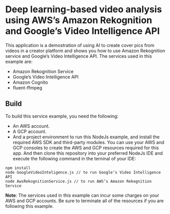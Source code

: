 #  Deep learning-based video analysis using AWS’s Amazon Rekognition and Google’s Video Intelligence API 

This application is a demostration of using AI to create cover pics from videos in a creator platform and shows you how to use Amazon Rekognition service and Google’s Video Intelligence API. The services used in this example are: 
- Amazon Rekognition Service
- Google’s Video Intelligence API
- Amazon Cognito
- fluent-ffmpeg

## Build
To build this service example, you need the following:
* An AWS account. 
* A GCP account. 
* And a project environment to run this NodeJs example, and install the required AWS SDK and third-party modules.
You can use your AWS and GCP consoles to create the AWS and GCP resources required for this app. And then clone this repository into your preferred NodeJs IDE and execute the following command in the terninal of your IDE:
```
npm install
node GoogleVideoInteligence.js // to run Google’s Video Intelligence API 
node AwsRekognitionService.js // to run AWS’s Amazon Rekognition Service
```

**Note**: The services used in this example can incur some charges on your AWS and GCP accounts. Be sure to terminate all of the resources if you are following this example.
